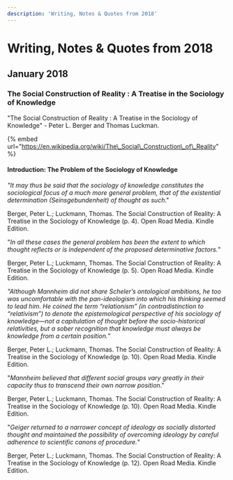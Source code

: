 ```yaml
---
description: 'Writing, Notes & Quotes from 2018'
---
```


# Writing, Notes & Quotes from 2018

## January 2018

### The Social Construction of Reality : A Treatise in the Sociology of Knowledge

"The Social Construction of Reality : A Treatise in the Sociology of Knowledge" - Peter L. Berger and Thomas Luckman.

{% embed url="https://en.wikipedia.org/wiki/The\_Social\_Construction\_of\_Reality" %}

#### Introduction: The Problem of the Sociology of Knowledge

_"It may thus be said that the sociology of knowledge constitutes the sociological focus of a much more general problem, that of the existential determination \(Seinsgebundenheit\) of thought as such_."

Berger, Peter L.; Luckmann, Thomas. The Social Construction of Reality: A Treatise in the Sociology of Knowledge \(p. 4\). Open Road Media. Kindle Edition.

"_In all these cases the general problem has been the extent to which thought reflects or is independent of the proposed determinative factors._"

Berger, Peter L.; Luckmann, Thomas. The Social Construction of Reality: A Treatise in the Sociology of Knowledge \(p. 5\). Open Road Media. Kindle Edition.

_"Although Mannheim did not share Scheler’s ontological ambitions, he too was uncomfortable with the pan-ideologism into which his thinking seemed to lead him. He coined the term “relationism” \(in contradistinction to “relativism”\) to denote the epistemological perspective of his sociology of knowledge—not a capitulation of thought before the socio-historical relativities, but a sober recognition that knowledge must always be knowledge from a certain position._"

Berger, Peter L.; Luckmann, Thomas. The Social Construction of Reality: A Treatise in the Sociology of Knowledge \(p. 10\). Open Road Media. Kindle Edition.

"_Mannheim believed that different social groups vary greatly in their capacity thus to transcend their own narrow position_."

Berger, Peter L.; Luckmann, Thomas. The Social Construction of Reality: A Treatise in the Sociology of Knowledge \(p. 10\). Open Road Media. Kindle Edition.

"_Geiger returned to a narrower concept of ideology as socially distorted thought and maintained the possibility of overcoming ideology by careful adherence to scientific canons of procedure._"

Berger, Peter L.; Luckmann, Thomas. The Social Construction of Reality: A Treatise in the Sociology of Knowledge \(p. 12\). Open Road Media. Kindle Edition.






